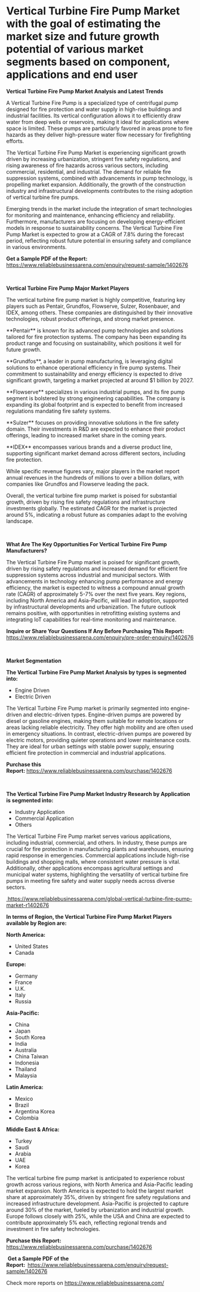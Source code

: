 <p><h1>Vertical Turbine Fire Pump Market with the goal of estimating the market size and future growth potential of various market segments based on component, applications and end user</h1></p><p><strong>Vertical Turbine Fire Pump Market Analysis and Latest Trends</strong></p>
<p><p>A Vertical Turbine Fire Pump is a specialized type of centrifugal pump designed for fire protection and water supply in high-rise buildings and industrial facilities. Its vertical configuration allows it to efficiently draw water from deep wells or reservoirs, making it ideal for applications where space is limited. These pumps are particularly favored in areas prone to fire hazards as they deliver high-pressure water flow necessary for firefighting efforts.</p><p>The Vertical Turbine Fire Pump Market is experiencing significant growth driven by increasing urbanization, stringent fire safety regulations, and rising awareness of fire hazards across various sectors, including commercial, residential, and industrial. The demand for reliable fire suppression systems, combined with advancements in pump technology, is propelling market expansion. Additionally, the growth of the construction industry and infrastructural developments contributes to the rising adoption of vertical turbine fire pumps.</p><p>Emerging trends in the market include the integration of smart technologies for monitoring and maintenance, enhancing efficiency and reliability. Furthermore, manufacturers are focusing on developing energy-efficient models in response to sustainability concerns. The Vertical Turbine Fire Pump Market is expected to grow at a CAGR of 7.8% during the forecast period, reflecting robust future potential in ensuring safety and compliance in various environments.</p></p>
<p><strong>Get a Sample PDF of the Report:&nbsp;</strong> <a href="https://www.reliablebusinessarena.com/enquiry/request-sample/1402676?utm_campaign=2488&utm_medium=2&utm_source=Github&utm_content=ia&utm_term=28032025&utm_id=vertical-turbine-fire-pump">https://www.reliablebusinessarena.com/enquiry/request-sample/1402676</a></p>
<p>&nbsp;</p>
<p><strong>Vertical Turbine Fire Pump Major Market Players</strong></p>
<p><p>The vertical turbine fire pump market is highly competitive, featuring key players such as Pentair, Grundfos, Flowserve, Sulzer, Rosenbauer, and IDEX, among others. These companies are distinguished by their innovative technologies, robust product offerings, and strong market presence.</p><p>**Pentair** is known for its advanced pump technologies and solutions tailored for fire protection systems. The company has been expanding its product range and focusing on sustainability, which positions it well for future growth.</p><p>**Grundfos**, a leader in pump manufacturing, is leveraging digital solutions to enhance operational efficiency in fire pump systems. Their commitment to sustainability and energy efficiency is expected to drive significant growth, targeting a market projected at around $1 billion by 2027.</p><p>**Flowserve** specializes in various industrial pumps, and its fire pump segment is bolstered by strong engineering capabilities. The company is expanding its global footprint and is expected to benefit from increased regulations mandating fire safety systems.</p><p>**Sulzer** focuses on providing innovative solutions in the fire safety domain. Their investments in R&D are expected to enhance their product offerings, leading to increased market share in the coming years.</p><p>**IDEX** encompasses various brands and a diverse product line, supporting significant market demand across different sectors, including fire protection.</p><p>While specific revenue figures vary, major players in the market report annual revenues in the hundreds of millions to over a billion dollars, with companies like Grundfos and Flowserve leading the pack.</p><p>Overall, the vertical turbine fire pump market is poised for substantial growth, driven by rising fire safety regulations and infrastructure investments globally. The estimated CAGR for the market is projected around 5%, indicating a robust future as companies adapt to the evolving landscape.</p></p>
<p>&nbsp;</p>
<p><strong>What Are The Key Opportunities For Vertical Turbine Fire Pump Manufacturers?</strong></p>
<p><p>The Vertical Turbine Fire Pump market is poised for significant growth, driven by rising safety regulations and increased demand for efficient fire suppression systems across industrial and municipal sectors. With advancements in technology enhancing pump performance and energy efficiency, the market is expected to witness a compound annual growth rate (CAGR) of approximately 5-7% over the next five years. Key regions, including North America and Asia-Pacific, will lead in adoption, supported by infrastructural developments and urbanization. The future outlook remains positive, with opportunities in retrofitting existing systems and integrating IoT capabilities for real-time monitoring and maintenance.</p></p>
<p><strong>Inquire or Share Your Questions If Any Before Purchasing This Report:</strong> <a href="https://www.reliablebusinessarena.com/enquiry/pre-order-enquiry/1402676?utm_campaign=2488&utm_medium=2&utm_source=Github&utm_content=ia&utm_term=28032025&utm_id=vertical-turbine-fire-pump">https://www.reliablebusinessarena.com/enquiry/pre-order-enquiry/1402676</a></p>
<p>&nbsp;</p>
<p><strong>Market Segmentation</strong></p>
<p><strong>The Vertical Turbine Fire Pump Market Analysis by types is segmented into:</strong></p>
<p><ul><li>Engine Driven</li><li>Electric Driven</li></ul></p>
<p><p>The Vertical Turbine Fire Pump market is primarily segmented into engine-driven and electric-driven types. Engine-driven pumps are powered by diesel or gasoline engines, making them suitable for remote locations or areas lacking reliable electricity. They offer high mobility and are often used in emergency situations. In contrast, electric-driven pumps are powered by electric motors, providing quieter operations and lower maintenance costs. They are ideal for urban settings with stable power supply, ensuring efficient fire protection in commercial and industrial applications.</p></p>
<p><strong>Purchase this Report:&nbsp;</strong><a href="https://www.reliablebusinessarena.com/purchase/1402676?utm_campaign=2488&utm_medium=2&utm_source=Github&utm_content=ia&utm_term=28032025&utm_id=vertical-turbine-fire-pump">https://www.reliablebusinessarena.com/purchase/1402676</a></p>
<p>&nbsp;</p>
<p><strong>The Vertical Turbine Fire Pump Market Industry Research by Application is segmented into:</strong></p>
<p><ul><li>Industry Application</li><li>Commercial Application</li><li>Others</li></ul></p>
<p><p>The Vertical Turbine Fire Pump market serves various applications, including industrial, commercial, and others. In industry, these pumps are crucial for fire protection in manufacturing plants and warehouses, ensuring rapid response in emergencies. Commercial applications include high-rise buildings and shopping malls, where consistent water pressure is vital. Additionally, other applications encompass agricultural settings and municipal water systems, highlighting the versatility of vertical turbine fire pumps in meeting fire safety and water supply needs across diverse sectors.</p></p>
<p><a href="https://www.reliablebusinessarena.com/global-vertical-turbine-fire-pump-market-r1402676?utm_campaign=2488&utm_medium=2&utm_source=Github&utm_content=ia&utm_term=28032025&utm_id=vertical-turbine-fire-pump">&nbsp;https://www.reliablebusinessarena.com/global-vertical-turbine-fire-pump-market-r1402676</a></p>
<p><strong>In terms of Region, the Vertical Turbine Fire Pump Market Players available by Region are:</strong></p>
<p>
    <p> <strong> North America: </strong>
        <ul>
            <li>United States</li>
            <li>Canada</li>
        </ul>
        </p> 
    <p> <strong> Europe: </strong>
        <ul>
            <li>Germany</li>
            <li>France</li>
            <li>U.K.</li>
            <li>Italy</li>
            <li>Russia</li>
        </ul>
        </p> 
    <p> <strong> Asia-Pacific: </strong>
        <ul>
            <li>China</li>
            <li>Japan</li>
            <li>South Korea</li>
            <li>India</li>
            <li>Australia</li>
            <li>China Taiwan</li>
            <li>Indonesia</li>
            <li>Thailand</li>
            <li>Malaysia</li>
        </ul>
        </p> 
    <p> <strong> Latin America: </strong>
        <ul>
            <li>Mexico</li>
            <li>Brazil</li>
            <li>Argentina Korea</li>
            <li>Colombia</li>
        </ul>
        </p> 
    <p> <strong> Middle East & Africa: </strong>
        <ul>
            <li>Turkey</li>
            <li>Saudi</li>
            <li>Arabia</li>
            <li>UAE</li>
            <li>Korea</li>
        </ul>
    </p>
    </p>
<p><p>The vertical turbine fire pump market is anticipated to experience robust growth across various regions, with North America and Asia-Pacific leading market expansion. North America is expected to hold the largest market share at approximately 35%, driven by stringent fire safety regulations and increased infrastructure development. Asia-Pacific is projected to capture around 30% of the market, fueled by urbanization and industrial growth. Europe follows closely with 25%, while the USA and China are expected to contribute approximately 5% each, reflecting regional trends and investment in fire safety technologies.</p></p>
<p><strong>Purchase this Report: </strong><a href="https://www.reliablebusinessarena.com/purchase/1402676?utm_campaign=2488&utm_medium=2&utm_source=Github&utm_content=ia&utm_term=28032025&utm_id=vertical-turbine-fire-pump">https://www.reliablebusinessarena.com/purchase/1402676</a></p>
<p>&nbsp;<strong>Get a Sample PDF of the Report:&nbsp;&nbsp;</strong><a href="https://www.reliablebusinessarena.com/enquiry/request-sample/1402676?utm_campaign=2488&utm_medium=2&utm_source=Github&utm_content=ia&utm_term=28032025&utm_id=vertical-turbine-fire-pump">https://www.reliablebusinessarena.com/enquiry/request-sample/1402676</a></p>
<p><strong></strong></p>
<p>Check more reports on <a href="https://www.reliablebusinessarena.com/?utm_campaign=2488&utm_medium=2&utm_source=Github&utm_content=ia&utm_term=28032025&utm_id=vertical-turbine-fire-pump">https://www.reliablebusinessarena.com/</a></p>